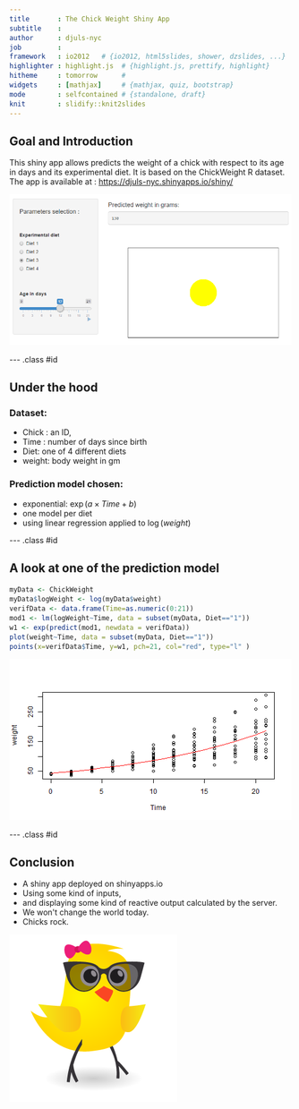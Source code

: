 ```yaml
---
title       : The Chick Weight Shiny App
subtitle    : 
author      : djuls-nyc
job         : 
framework   : io2012   # {io2012, html5slides, shower, dzslides, ...}
highlighter : highlight.js  # {highlight.js, prettify, highlight}
hitheme     : tomorrow      # 
widgets     : [mathjax]     # {mathjax, quiz, bootstrap}
mode        : selfcontained # {standalone, draft}
knit        : slidify::knit2slides
---
```


## Goal and Introduction
This shiny app allows predicts the weight of a chick with respect to its age in days and its experimental diet. It is based on the ChickWeight R dataset.   
The app is available at : https://djuls-nyc.shinyapps.io/shiny/   

![width](Capture.PNG)

--- .class #id 

## Under the hood

### Dataset:
* Chick : an ID,
* Time : number of days since birth
* Diet: one of 4 different diets
* weight: body weight in gm

### Prediction model chosen:
* exponential: $\exp(a \times Time+b)$ 
* one model per diet
* using linear regression applied to $\log(weight)$

--- .class #id 

## A look at one of the prediction model

```r
myData <- ChickWeight
myData$logWeight <- log(myData$weight)
verifData <- data.frame(Time=as.numeric(0:21))
mod1 <- lm(logWeight~Time, data = subset(myData, Diet=="1"))
w1 <- exp(predict(mod1, newdata = verifData))
plot(weight~Time, data = subset(myData, Diet=="1"))
points(x=verifData$Time, y=w1, pch=21, col="red", type="l" )
```

![plot of chunk unnamed-chunk-1](assets/fig/unnamed-chunk-1-1.png)

--- .class #id 

## Conclusion
* A shiny app deployed on shinyapps.io
* Using some kind of inputs,
* and displaying some kind of reactive output calculated by the server.
* We won't change the world today.
* Chicks rock.   

![width](Chick.PNG)
